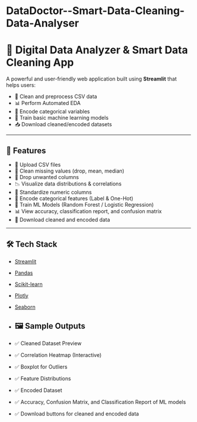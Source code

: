 # DataDoctor--Smart-Data-Cleaning-Data-Analyser
# 🧹 Digital Data Analyzer & Smart Data Cleaning App

A powerful and user-friendly web application built using **Streamlit** that helps users:
- 🧼 Clean and preprocess CSV data
- 📊 Perform Automated EDA
- 🔁 Encode categorical variables
- 🤖 Train basic machine learning models
- 📥 Download cleaned/encoded datasets

---

## 🚀 Features

- 📁 Upload CSV files
- 🧹 Clean missing values (drop, mean, median)
- 🧾 Drop unwanted columns
- 📉 Visualize data distributions & correlations
- 📏 Standardize numeric columns
- 🧠 Encode categorical features (Label & One-Hot)
- 🧪 Train ML Models (Random Forest / Logistic Regression)
- 📊 View accuracy, classification report, and confusion matrix
- 💾 Download cleaned and encoded data

---

## 🛠️ Tech Stack

- [Streamlit](https://streamlit.io/)
- [Pandas](https://pandas.pydata.org/)
- [Scikit-learn](https://scikit-learn.org/)
- [Plotly](https://plotly.com/)
- [Seaborn](https://seaborn.pydata.org/)

- ## 🖼️ Sample Outputs

- ✅ Cleaned Dataset Preview
- ✅ Correlation Heatmap (Interactive)
- ✅ Boxplot for Outliers
- ✅ Feature Distributions
- ✅ Encoded Dataset
- ✅ Accuracy, Confusion Matrix, and Classification Report of ML models
- ✅ Download buttons for cleaned and encoded data

